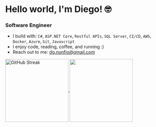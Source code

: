 
# Hello world, I'm Diego! 🤓

<h3> Software Engineer  </h3>

* I build with:  `C#`, `ASP.NET Core`, `Restful APIs`, `SQL Server`, `CI/CD`, `AWS`, `Docker`, `Azure`, `Git`, `Javascript`
* I enjoy code, reading, coffee, and running :) 
* Reach out to me: dg.nunfio@gmail.com 

<a href="https://git.io/streak-stats">
  <img height=200 align="center" src="https://streak-stats.demolab.com?user=diegonunfio&theme=radical&date_format=M%20j%5B%2C%20Y%5D" alt="GitHub Streak"/>
</a>
<a href="https://github.com/anuraghazra/convoychat">
  <img height=200 align="center" src="https://github-readme-stats.vercel.app/api/top-langs?username=diegonunfio&layout=compact&langs_count=8&card_width=320" />
</a>

